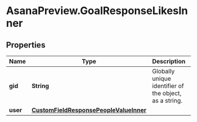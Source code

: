 # AsanaPreview.GoalResponseLikesInner

## Properties

Name | Type | Description | Notes
------------ | ------------- | ------------- | -------------
**gid** | **String** | Globally unique identifier of the object, as a string. | [optional] [readonly] 
**user** | [**CustomFieldResponsePeopleValueInner**](CustomFieldResponsePeopleValueInner.md) |  | [optional] 


